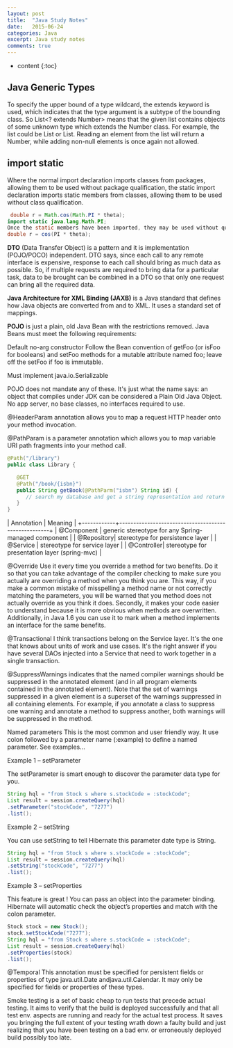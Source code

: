 ```yaml
---
layout: post
title:  "Java Study Notes"
date:   2015-06-24
categories: Java
excerpt: Java study notes
comments: true
---
```


* content
{:toc}

## Java Generic Types

To specify the upper bound of a type wildcard, the extends keyword is used, which indicates that the type argument is a subtype of the bounding class. So List<? extends Number> means that the given list contains objects of some unknown type which extends the Number class. For example, the list could be List<Float> or List<Number>. Reading an element from the list will return a Number, while adding non-null elements is once again not allowed.

## import static

Where the normal import declaration imports classes from packages, allowing them to be used without package qualification, the static import declaration imports static members from classes, allowing them to be used without class qualification.

~~~ java
 double r = Math.cos(Math.PI * theta);
import static java.lang.Math.PI;
Once the static members have been imported, they may be used without qualification:
double r = cos(PI * theta);
~~~

**DTO** (Data Transfer Object) is a pattern and it is implementation (POJO/POCO) independent. DTO says, since each call to any remote interface is expensive, response to each call should bring as much data as possible. So, if multiple requests are required to bring data for a particular task, data to be brought can be combined in a DTO so that only one request can bring all the required data. 

**Java Architecture for XML Binding (JAXB)** is a Java standard that defines how Java objects are converted from and to XML. It uses a standard set of mappings.

**POJO** is just a plain, old Java Bean with the restrictions removed. Java Beans must meet the following requirements:

Default no-arg constructor
Follow the Bean convention of getFoo (or isFoo for booleans) and setFoo methods for a mutable attribute named foo; leave off the setFoo if foo is immutable.

Must implement java.io.Serializable

POJO does not mandate any of these. It's just what the name says: an object that compiles under JDK can be considered a Plain Old Java Object. No app server, no base classes, no interfaces required to use.

@HeaderParam annotation allows you to map a request HTTP header onto your method invocation.

@PathParam is a parameter annotation which allows you to map variable URI path fragments into your method call.

~~~ java
@Path("/library")
public class Library {

   @GET
   @Path("/book/{isbn}")
   public String getBook(@PathParm("isbn") String id) {
      // search my database and get a string representation and return it
   }
}
~~~


| Annotation | Meaning                                             |
+------------+-----------------------------------------------------+
| @Component | generic stereotype for any Spring-managed component |
| @Repository| stereotype for persistence layer                    |
| @Service   | stereotype for service layer                        |
| @Controller| stereotype for presentation layer (spring-mvc)      |


@Override Use it every time you override a method for two benefits. Do it so that you can take advantage of the compiler checking to make sure you actually are overriding a method when you think you are. This way, if you make a common mistake of misspelling a method name or not correctly matching the parameters, you will be warned that you method does not actually override as you think it does. Secondly, it makes your code easier to understand because it is more obvious when methods are overwritten. Additionally, in Java 1.6 you can use it to mark when a method implements an interface for the same benefits. 

@Transactional I think transactions belong on the Service layer. It's the one that knows about units of work and use cases. It's the right answer if you have several DAOs injected into a Service that need to work together in a single transaction.

@SuppressWarnings indicates that the named compiler warnings should be suppressed in the annotated element (and in all program elements contained in the annotated element). Note that the set of warnings suppressed in a given element is a superset of the warnings suppressed in all containing elements. For example, if you annotate a class to suppress one warning and annotate a method to suppress another, both warnings will be suppressed in the method.

Named parameters
This is the most common and user friendly way. It use colon followed by a parameter name (:example) to define a named parameter. See examples…

Example 1 – setParameter


The setParameter is smart enough to discover the parameter data type for you.

~~~ java
String hql = "from Stock s where s.stockCode = :stockCode";
List result = session.createQuery(hql)
.setParameter("stockCode", "7277")
.list();
~~~

Example 2 – setString


You can use setString to tell Hibernate this parameter date type is String.

~~~ java
String hql = "from Stock s where s.stockCode = :stockCode";
List result = session.createQuery(hql)
.setString("stockCode", "7277")
.list();
~~~

Example 3 – setProperties


This feature is great ! You can pass an object into the parameter binding. Hibernate will automatic check the object’s properties and match with the colon parameter.

~~~ java
Stock stock = new Stock();
stock.setStockCode("7277");
String hql = "from Stock s where s.stockCode = :stockCode";
List result = session.createQuery(hql)
.setProperties(stock)
.list();
~~~

@Temporal This annotation must be specified for persistent fields or properties of type java.util.Date andjava.util.Calendar. It may only be specified for fields or properties of these types.


Smoke testing is a set of basic cheap to run tests that precede actual testing. It aims to verify that the build is deployed successfully and that all test env. aspects are running and ready for the actual test process. It saves you bringing the full extent of your testing wrath down a faulty build and just realizing that you have been testing on a bad env. or erroneously deployed build possibly too late.
